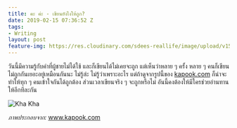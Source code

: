 ```yaml
---
title: คะ ค่ะ - เขียนยังไงให้ถูก?
date: 2019-02-15 07:36:52 Z
tags:
- Writing
layout: post
feature-img: https://res.cloudinary.com/sdees-reallife/image/upload/v1555658919/sample_feature_img.png
---
```


วันนี้มีความรู้กับคำที่ผู้ชายไม่ได้ใช้ และก็เขียนได้ไม่เคยจะถูก แต่เห็นว่าหลาย ๆ ครั้ง หลาย ๆ คนก็เขียนไม่ถูกกันเยอะอยู่เหมือนกันนะ ไม่รู้ล่ะ ไม่รู้ว่าเพราะอะไร แต่ถ้าดูจากรูปนี้ของ [kapook.com](https://education.kapook.com/view64980.html) ก็น่าจะทำให้ทุก ๆ คนเข้าใจกันได้ถูกต้อง ส่วนเวลาเขียนจริง ๆ จะถูกหรือไม่ อันนี้คงต้องให้มีใครช่วยอ่านทานให้อีกทีละกัน

![Kha Kha](/i.learn/assets/img/sasa.jpg)

*ภาพประกอบจาก:* www.kapook.com
